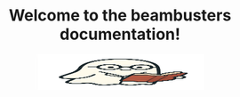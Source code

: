 <h1><center><span class="type" style="--n:53">Welcome to the beambusters documentation!</span></h1><center>

<div class="wobble" id="container">
<img src="assets/icon.png" width="60%" height="64" alt="Ghost" >
</div>
